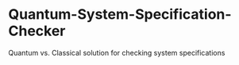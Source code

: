 # Quantum-System-Specification-Checker
Quantum vs. Classical solution for checking system specifications


